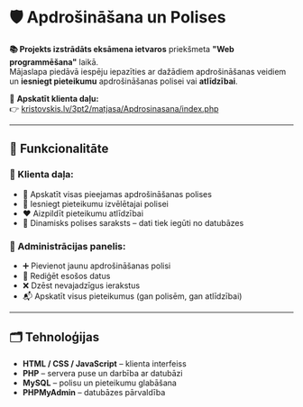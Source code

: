 # 🛡️ Apdrošināšana un Polises

**📚 Projekts izstrādāts eksāmena ietvaros** priekšmeta **"Web programmēšana"** laikā.  
Mājaslapa piedāvā iespēju iepazīties ar dažādiem apdrošināšanas veidiem un **iesniegt pieteikumu** apdrošināšanas polisei vai **atlīdzībai**.

🔗 **Apskatīt klienta daļu:**  
👉 [kristovskis.lv/3pt2/matjasa/Apdrosinasana/index.php](https://kristovskis.lv/3pt2/matjasa/Apdrosinasana/index.php)

---

## 📌 Funkcionalitāte

### 👥 Klienta daļa:

- 📄 Apskatīt visas pieejamas apdrošināšanas polises
- 📝 Iesniegt pieteikumu izvēlētajai polisei
- ❤️ Aizpildīt pieteikumu atlīdzībai
- 🔄 Dinamisks polises saraksts – dati tiek iegūti no datubāzes

### 🔐 Administrācijas panelis:

- ➕ Pievienot jaunu apdrošināšanas polisi
- 📝 Rediģēt esošos datus
- ❌ Dzēst nevajadzīgus ierakstus
- 📬 Apskatīt visus pieteikumus (gan polisēm, gan atlīdzībai)

---

## 🗂️ Tehnoloģijas

- **HTML / CSS / JavaScript** – klienta interfeiss
- **PHP** – servera puse un darbība ar datubāzi
- **MySQL** – polisu un pieteikumu glabāšana
- **PHPMyAdmin** – datubāzes pārvaldība
